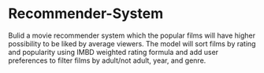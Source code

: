 # Recommender-System
Bulid a movie recommender system which the popular films will have higher possibility to be liked by average viewers. The model will sort films by rating and popularity using IMBD weighted rating formula and add user preferences to filter films by adult/not adult, year, and genre.
